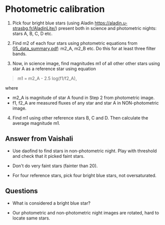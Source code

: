 # Photometric calibration


1. Pick four bright blue stars (using Aladin https://aladin.u-strasbg.fr/AladinLite/) present both in science and photometric nights: stars A, B, C, D etc.

2. Find m2 of each four stars using photometric equations from [05_data_summary.pdf](https://github.com/evgenyneu/asp3231_project/blob/master/doc/lab_notes/05_data_summary.pdf): m2_A, m2_B etc. Do this for at least three filter bands.

3. Now, in science image, find magnitudes m1 of all other other stars using star A as a reference star using equation

> m1 = m2_A - 2.5 log(f1/f2_A),

where

* m2_A is magnitude of star A found in Step 2 from photometric image.
* f1, f2_A are measured fluxes of any star and star A in NON-photometric image.

4. Find m1 using other reference stars B, C and D. Then calculate the average magnitude m1.

## Answer from Vaishali

* Use daofind to find stars in non-photometric night. Play with threshold and check that it picked faint stars.

* Don't do very faint stars (fainter than 20).

* For four reference stars, pick four bright blue stars, not oversaturated.

## Questions

* What is considered a bright blue star?

* Our photometric and non-photometric night images are rotated, hard to locate same stars.
